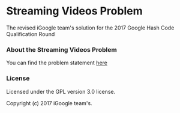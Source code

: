 # Streaming Videos Problem
The revised iGoogle team's solution for the 2017 Google Hash Code Qualification Round

### About the Streaming Videos Problem
You can find the problem statement [here](hashcode2017_streaming_videos.pdf)

### License
Licensed under the GPL version 3.0 license.

Copyright (c) 2017 iGoogle team's.
